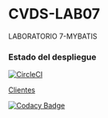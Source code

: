 # CVDS-LAB07
LABORATORIO 7-MYBATIS

### Estado del despliegue
[![CircleCI](https://circleci.com/gh/alejovasquero/CVDS-LAB07.svg?style=svg)](https://circleci.com/gh/alejovasquero/CVDS-LAB07)

[Clientes](http://cvdslab08.herokuapp.com/)

[![Codacy Badge](https://api.codacy.com/project/badge/Grade/658ef10e30d942a1a210c7c144af3313)](https://www.codacy.com/manual/alejovasquero/CVDS-LAB07?utm_source=github.com&amp;utm_medium=referral&amp;utm_content=alejovasquero/CVDS-LAB07&amp;utm_campaign=Badge_Grade)
